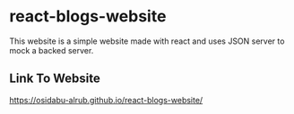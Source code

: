 # react-blogs-website
This website is a simple website made with react and uses JSON server to mock a backed server. 

## Link To Website
https://osidabu-alrub.github.io/react-blogs-website/
